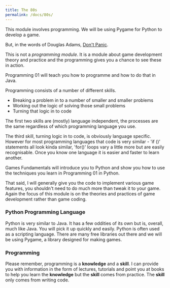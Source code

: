 ```yaml
---
title: The 80s
permalink: /docs/80s/
---
```


This module involves programming. We will be using Pygame for Python to develop a game.  

But, in the words of Douglas Adams, [Don't Panic](https://en.wikipedia.org/wiki/The_Hitchhiker%27s_Guide_to_the_Galaxy).  

This is not a *programming module*. It is a module about game development theory and practice and the programming gives you a chance to see these in action.  

Programming 01 will teach you how to programme and how to do that in Java.

Programming consists of a number of different skills.  
* Breaking a problem in to a number of smaller and smaller problems  
* Working out the logic of solving those small problems  
* Turning that logic in to code  

The first two skills are (mostly) language independent, the processes are the same regardless of which programming language you use.  

The third skill, turning logic in to code, is obviously language specific. However for most programming languages that code is very similar - 'if ()' statements all look kinda similar, 'for()' loops vary a little more but are easily recognisable. Once you know one language it is easier and faster to learn another.  

Games Fundamentals will introduce you to Python and show you how to use the techniques you learn in Programming 01 in Python.  

That said, I will generally give you the code to implement various game features, you shouldn't need to do much more than tweak it to your game. Again the focus of this module is on the theories and practices of game development rather than game coding.

### Python Programming Language

Python is very similar to Java. It has a few oddities of its own but is, overall, much like Java. You will pick it up quickly and 
easily. Python is often used as a scripting language. There are many free libraries out there and we will be using Pygame, a library designed for making games.


### Programming

Please remember, programming is a **knowledge** and a **skill**. I can provide you with information in the form of lectures, tutorials and point you at books to help you learn the **knowledge** but the **skill** comes from practice. The **skill** only comes from writing code.